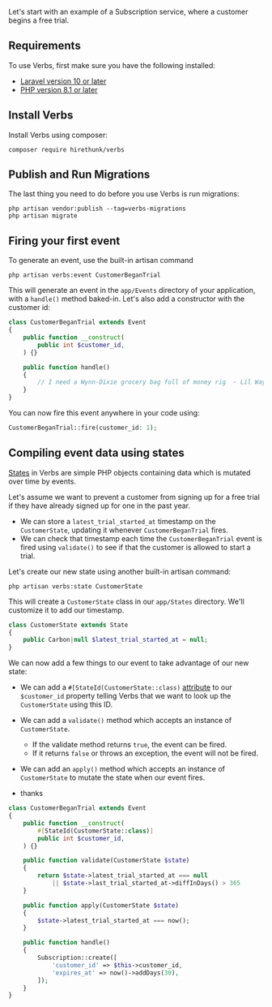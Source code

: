 Let's start with an example of a Subscription service, where a customer begins a free trial.

<!-- @todo needs to be updated overall-->
<!-- @todo I think this is a good example, but it would be nice if we could think of an example
that anyone could do when they first get verbs
i.e. in this example, you would have to make a subscription model with various fields for this to actually work-->

## Requirements

To use Verbs, first make sure you have the following installed:

- [Laravel version 10 or later](https://laravel.com/docs/10.x)
- [PHP version 8.1 or later](https://herd.laravel.com/)

## Install Verbs

Install Verbs using composer:

```shell
composer require hirethunk/verbs
```

## Publish and Run Migrations

The last thing you need to do before you use Verbs is run migrations:

```shell
php artisan vendor:publish --tag=verbs-migrations
php artisan migrate
```

## Firing your first event

To generate an event, use the built-in artisan command

```shell
php artisan verbs:event CustomerBeganTrial
```

This will generate an event in the `app/Events` directory of your application, with a `handle()` method baked-in.
Let's also add a constructor with the customer id:

```php
class CustomerBeganTrial extends Event
{
    public function __construct(
	    public int $customer_id,
    ) {}

    public function handle()
    {
        // I need a Wynn-Dixie grocery bag full of money rig  - Lil Wayne
    }
}
```

You can now fire this event anywhere in your code using:

```php
CustomerBeganTrial::fire(customer_id: 1);
```

## Compiling event data using states

[States](/docs/reference/states) in Verbs are simple PHP objects containing data which is mutated over time by events.

Let's assume we want to prevent a customer from signing up for a free trial if they have already signed up for one in the past year.

- We can store a `latest_trial_started_at` timestamp on the `CustomerState`, updating it whenever `CustomerBeganTrial` fires.
- We can check that timestamp each time the `CustomerBeganTrial` event is fired using `validate()` to see if that the customer is allowed to start a trial.

Let's create our new state using another built-in artisan command:

```shell
php artisan verbs:state CustomerState
```

This will create a `CustomerState` class in our `app/States` directory. We'll customize it to add our timestamp.

```php
class CustomerState extends State
{
	public Carbon|null $latest_trial_started_at = null;
}
```

We can now add a few things to our event to take advantage of our new state:

- We can add a `#[StateId(CustomerState::class)` [attribute](/docs/technical/attributes) to our `$customer_id` property telling Verbs that we want to look up the `CustomerState` using this ID.
- We can add a `validate()` method which accepts an instance of `CustomerState`.
    - If the validate method returns `true`, the event can be fired.
    - If it returns `false` or throws an exception, the event will not be fired.
- We can add an `apply()` method which accepts an instance of `CustomerState` to mutate the state when our event fires.


- thanks

```php
class CustomerBeganTrial extends Event
{
    public function __construct(
        #[StateId(CustomerState::class)]
	    public int $customer_id,
    ) {}

    public function validate(CustomerState $state)
	{
		return $state->latest_trial_started_at === null
			|| $state->last_trial_started_at->diffInDays() > 365
	}

    public function apply(CustomerState $state)
    {
        $state->latest_trial_started_at === now();
    }

    public function handle()
    {
        Subscription::create([
			'customer_id' => $this->customer_id,
			'expires_at' => now()->addDays(30),
		]);
    }
}
```

